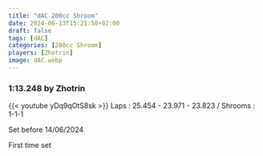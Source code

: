 ```yaml
---
title: "dAC 200cc Shroom"
date: 2024-06-13T15:21:58+02:00
draft: false
tags: [dAC]
categories: [200cc Shroom]
players: [Zhotrin]
image: dAC.webp
---
```

### 1:13.248 by Zhotrin

{{< youtube yDq9qOtS8sk >}}
Laps : 25.454 - 23.971 - 23.823 /
Shrooms : 1-1-1

Set before 14/06/2024

First time set